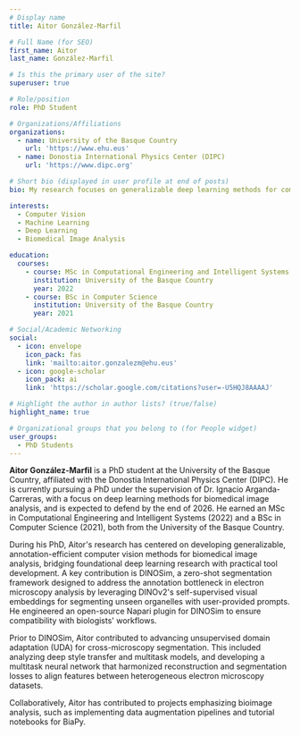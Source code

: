 ```yaml
---
# Display name
title: Aitor González-Marfil

# Full Name (for SEO)
first_name: Aitor  
last_name: González-Marfil

# Is this the primary user of the site?
superuser: true

# Role/position
role: PhD Student

# Organizations/Affiliations
organizations:
  - name: University of the Basque Country
    url: 'https://www.ehu.eus'
  - name: Donostia International Physics Center (DIPC)
    url: 'https://www.dipc.org'

# Short bio (displayed in user profile at end of posts)
bio: My research focuses on generalizable deep learning methods for computer vision.

interests:
  - Computer Vision
  - Machine Learning
  - Deep Learning
  - Biomedical Image Analysis

education:
  courses:
    - course: MSc in Computational Engineering and Intelligent Systems
      institution: University of the Basque Country
      year: 2022
    - course: BSc in Computer Science
      institution: University of the Basque Country
      year: 2021

# Social/Academic Networking
social:
  - icon: envelope
    icon_pack: fas
    link: 'mailto:aitor.gonzalezm@ehu.eus'
  - icon: google-scholar
    icon_pack: ai
    link: 'https://scholar.google.com/citations?user=-U5HQJ8AAAAJ'

# Highlight the author in author lists? (true/false)
highlight_name: true

# Organizational groups that you belong to (for People widget)
user_groups:
  - PhD Students
---
```


**Aitor González-Marfil** is a PhD student at the University of the Basque Country, affiliated with the Donostia International Physics Center (DIPC). He is currently pursuing a PhD under the supervision of Dr. Ignacio Arganda-Carreras, with a focus on deep learning methods for biomedical image analysis, and is expected to defend by the end of 2026. He earned an MSc in Computational Engineering and Intelligent Systems (2022) and a BSc in Computer Science (2021), both from the University of the Basque Country.

During his PhD, Aitor's research has centered on developing generalizable, annotation-efficient computer vision methods for biomedical image analysis, bridging foundational deep learning research with practical tool development. A key contribution is DINOSim, a zero-shot segmentation framework designed to address the annotation bottleneck in electron microscopy analysis by leveraging DINOv2's self-supervised visual embeddings for segmenting unseen organelles with user-provided prompts. He engineered an open-source Napari plugin for DINOSim to ensure compatibility with biologists' workflows.

Prior to DINOSim, Aitor contributed to advancing unsupervised domain adaptation (UDA) for cross-microscopy segmentation. This included analyzing deep style transfer and multitask models, and developing a multitask neural network that harmonized reconstruction and segmentation losses to align features between heterogeneous electron microscopy datasets.

Collaboratively, Aitor has contributed to projects emphasizing bioimage analysis, such as implementing data augmentation pipelines and tutorial notebooks for BiaPy.

